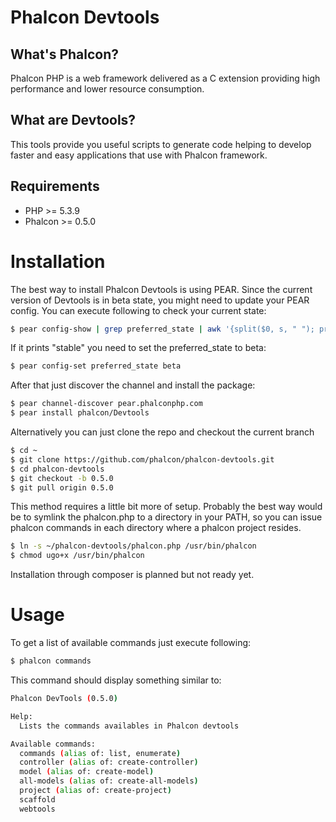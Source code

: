 Phalcon Devtools
================

What's Phalcon?
---------------

Phalcon PHP is a web framework delivered as a C extension providing high performance and lower resource consumption.

What are Devtools?
------------------

This tools provide you useful scripts to generate code helping to develop faster and easy applications that use
with Phalcon framework.

Requirements
------------

* PHP >= 5.3.9
* Phalcon >= 0.5.0

Installation
============

The best way to install Phalcon Devtools is using PEAR. Since the current version of Devtools
is in beta state, you might need to update your PEAR config. You can execute following to check
your current state:

```bash
$ pear config-show | grep preferred_state | awk '{split($0, s, " "); print s[5]}'
```

If it prints "stable" you need to set the preferred_state to beta:

```bash
$ pear config-set preferred_state beta
```

After that just discover the channel and install the package:

```bash
$ pear channel-discover pear.phalconphp.com
$ pear install phalcon/Devtools
```

Alternatively you can just clone the repo and checkout the current branch

```bash
$ cd ~
$ git clone https://github.com/phalcon/phalcon-devtools.git
$ cd phalcon-devtools
$ git checkout -b 0.5.0
$ git pull origin 0.5.0
```

This method requires a little bit more of setup. Probably the best way would be to symlink
the phalcon.php to a directory in your PATH, so you can issue phalcon commands in each directory
where a phalcon project resides.

```bash
$ ln -s ~/phalcon-devtools/phalcon.php /usr/bin/phalcon
$ chmod ugo+x /usr/bin/phalcon
```

Installation through composer is planned but not ready yet.

Usage
=====

To get a list of available commands just execute following:

```bash
$ phalcon commands
```

This command should display something similar to:

```bash
Phalcon DevTools (0.5.0)

Help:
  Lists the commands availables in Phalcon devtools

Available commands:
  commands (alias of: list, enumerate)
  controller (alias of: create-controller)
  model (alias of: create-model)
  all-models (alias of: create-all-models)
  project (alias of: create-project)
  scaffold
  webtools
```

